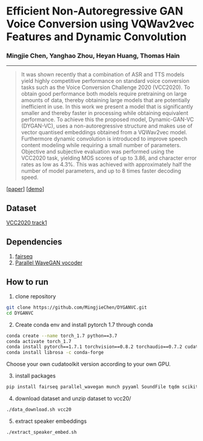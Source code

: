 # Efficient Non-Autoregressive GAN Voice Conversion using VQWav2vec Features and Dynamic Convolution

### Mingjie Chen, Yanghao Zhou, Heyan Huang, Thomas Hain

***

> It was shown recently that a combination of ASR and TTS models  yield highly 
competitive performance on standard voice conversion tasks such as the Voice
Conversion Challenge 2020 (VCC2020). To obtain good performance
both models require pretraining on large amounts of data, thereby obtaining
large models that are potentially inefficient in use. In this work we present a model that
is significantly smaller and thereby faster in processing while obtaining equivalent performance. 
To achieve this the proposed model, Dynamic-GAN-VC (DYGAN-VC), uses a non-autoregressive structure
and makes use of vector quantised embeddings obtained from a VQWav2vec model. Furthermore 
dynamic convolution is introduced to improve speech content modeling while requiring a small
number of parameters. Objective and subjective evaluation was performed using the VCC2020 task, 
yielding MOS scores of up to 3.86, and character error rates as low as 4.3\%. This was achieved with approximately half the number of model parameters, and up to 8 times faster decoding speed. 

[[paper](https://arxiv.org/abs/2203.17172)] [[demo](https://mingjiechen.github.io/dygan-vc)]

## Dataset
[VCC2020 track1](https://github.com/nii-yamagishilab/VCC2020-database)

## Dependencies
1. [fairseq](https://github.com/pytorch/fairseq)
2. [Parallel WaveGAN vocoder](https://github.com/kan-bayashi/ParallelWaveGAN)

## How to run
1. clone repository
```bash
git clone https://github.com/MingjieChen/DYGANVC.git
cd DYGANVC
```

2. Create conda env and install pytorch 1.7 through conda
```bash
conda create --name torch_1.7 python==3.7
conda activate torch_1.7
conda install pytorch==1.7.1 torchvision==0.8.2 torchaudio==0.7.2 cudatoolkit=11.0 -c pytorch
conda install librosa -c conda-forge
```
Choose your own cudatoolkit version according to your own GPU.

3. install packages
```bash
pip install fairseq parallel_wavegan munch pyyaml SoundFile tqdm scikit-learn tensorboardX
```

4. download dataset and unzip dataset to vcc20/
```bash
./data_download.sh vcc20
```

5. extract speaker embeddings
```bash
./extract_speaker_embed.sh
```


